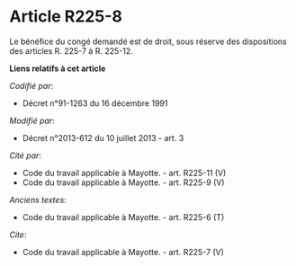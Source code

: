 # Article R225-8

Le bénéfice du congé demandé est de droit, sous réserve des dispositions des articles R. 225-7 à R. 225-12.

**Liens relatifs à cet article**

_Codifié par_:

  - Décret n°91-1263 du 16 décembre 1991

_Modifié par_:

  - Décret n°2013-612 du 10 juillet 2013 - art. 3

_Cité par_:

  - Code du travail applicable à Mayotte. - art. R225-11 (V)
  - Code du travail applicable à Mayotte. - art. R225-9 (V)

_Anciens textes_:

  - Code du travail applicable à Mayotte. - art. R225-6 (T)

_Cite_:

  - Code du travail applicable à Mayotte. - art. R225-7 (V)
